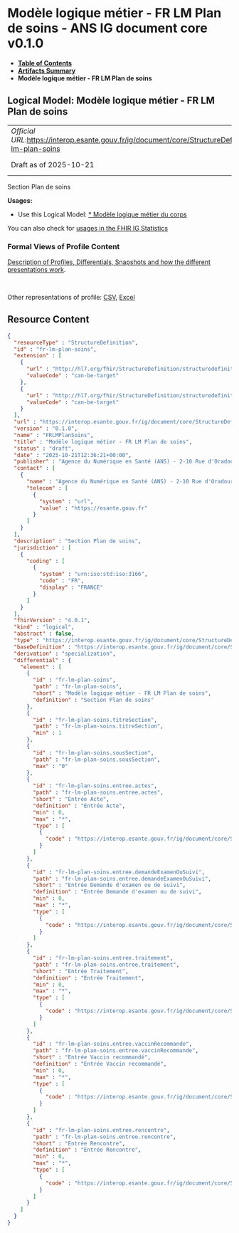 # Modèle logique métier - FR LM Plan de soins - ANS IG document core v0.1.0

* [**Table of Contents**](toc.md)
* [**Artifacts Summary**](artifacts.md)
* **Modèle logique métier - FR LM Plan de soins**

## Logical Model: Modèle logique métier - FR LM Plan de soins 

| | |
| :--- | :--- |
| *Official URL*:https://interop.esante.gouv.fr/ig/document/core/StructureDefinition/fr-lm-plan-soins | *Version*:0.1.0 |
| Draft as of 2025-10-21 | *Computable Name*:FRLMPlanSoins |

 
Section Plan de soins 

**Usages:**

* Use this Logical Model: [* Modèle logique métier du corps](StructureDefinition-fr-lm-corps-document.md)

You can also check for [usages in the FHIR IG Statistics](https://packages2.fhir.org/xig/ans.document.fr.core|current/StructureDefinition/fr-lm-plan-soins)

### Formal Views of Profile Content

 [Description of Profiles, Differentials, Snapshots and how the different presentations work](http://build.fhir.org/ig/FHIR/ig-guidance/readingIgs.html#structure-definitions). 

 

Other representations of profile: [CSV](StructureDefinition-fr-lm-plan-soins.csv), [Excel](StructureDefinition-fr-lm-plan-soins.xlsx) 



## Resource Content

```json
{
  "resourceType" : "StructureDefinition",
  "id" : "fr-lm-plan-soins",
  "extension" : [
    {
      "url" : "http://hl7.org/fhir/StructureDefinition/structuredefinition-type-characteristics",
      "valueCode" : "can-be-target"
    },
    {
      "url" : "http://hl7.org/fhir/StructureDefinition/structuredefinition-type-characteristics",
      "valueCode" : "can-be-target"
    }
  ],
  "url" : "https://interop.esante.gouv.fr/ig/document/core/StructureDefinition/fr-lm-plan-soins",
  "version" : "0.1.0",
  "name" : "FRLMPlanSoins",
  "title" : "Modèle logique métier - FR LM Plan de soins",
  "status" : "draft",
  "date" : "2025-10-21T12:36:21+00:00",
  "publisher" : "Agence du Numérique en Santé (ANS) - 2-10 Rue d'Oradour-sur-Glane, 75015 Paris",
  "contact" : [
    {
      "name" : "Agence du Numérique en Santé (ANS) - 2-10 Rue d'Oradour-sur-Glane, 75015 Paris",
      "telecom" : [
        {
          "system" : "url",
          "value" : "https://esante.gouv.fr"
        }
      ]
    }
  ],
  "description" : "Section Plan de soins",
  "jurisdiction" : [
    {
      "coding" : [
        {
          "system" : "urn:iso:std:iso:3166",
          "code" : "FR",
          "display" : "FRANCE"
        }
      ]
    }
  ],
  "fhirVersion" : "4.0.1",
  "kind" : "logical",
  "abstract" : false,
  "type" : "https://interop.esante.gouv.fr/ig/document/core/StructureDefinition/fr-lm-plan-soins",
  "baseDefinition" : "https://interop.esante.gouv.fr/ig/document/core/StructureDefinition/fr-lm-section",
  "derivation" : "specialization",
  "differential" : {
    "element" : [
      {
        "id" : "fr-lm-plan-soins",
        "path" : "fr-lm-plan-soins",
        "short" : "Modèle logique métier - FR LM Plan de soins",
        "definition" : "Section Plan de soins"
      },
      {
        "id" : "fr-lm-plan-soins.titreSection",
        "path" : "fr-lm-plan-soins.titreSection",
        "min" : 1
      },
      {
        "id" : "fr-lm-plan-soins.sousSection",
        "path" : "fr-lm-plan-soins.sousSection",
        "max" : "0"
      },
      {
        "id" : "fr-lm-plan-soins.entree.actes",
        "path" : "fr-lm-plan-soins.entree.actes",
        "short" : "Entrée Acte",
        "definition" : "Entrée Acte",
        "min" : 0,
        "max" : "*",
        "type" : [
          {
            "code" : "https://interop.esante.gouv.fr/ig/document/core/StructureDefinition/fr-lm-acte"
          }
        ]
      },
      {
        "id" : "fr-lm-plan-soins.entree.demandeExamenOuSuivi",
        "path" : "fr-lm-plan-soins.entree.demandeExamenOuSuivi",
        "short" : "Entrée Demande d'examen ou de suivi",
        "definition" : "Entrée Demande d'examen ou de suivi",
        "min" : 0,
        "max" : "*",
        "type" : [
          {
            "code" : "https://interop.esante.gouv.fr/ig/document/core/StructureDefinition/fr-lm-demande-examen-ou-suivi"
          }
        ]
      },
      {
        "id" : "fr-lm-plan-soins.entree.traitement",
        "path" : "fr-lm-plan-soins.entree.traitement",
        "short" : "Entrée Traitement",
        "definition" : "Entrée Traitement",
        "min" : 0,
        "max" : "*",
        "type" : [
          {
            "code" : "https://interop.esante.gouv.fr/ig/document/core/StructureDefinition/fr-lm-traitement"
          }
        ]
      },
      {
        "id" : "fr-lm-plan-soins.entree.vaccinRecommande",
        "path" : "fr-lm-plan-soins.entree.vaccinRecommande",
        "short" : "Entrée Vaccin recommandé",
        "definition" : "Entrée Vaccin recommandé",
        "min" : 0,
        "max" : "*",
        "type" : [
          {
            "code" : "https://interop.esante.gouv.fr/ig/document/core/StructureDefinition/fr-lm-vaccin-recommande"
          }
        ]
      },
      {
        "id" : "fr-lm-plan-soins.entree.rencontre",
        "path" : "fr-lm-plan-soins.entree.rencontre",
        "short" : "Entrée Rencontre",
        "definition" : "Entrée Rencontre",
        "min" : 0,
        "max" : "*",
        "type" : [
          {
            "code" : "https://interop.esante.gouv.fr/ig/document/core/StructureDefinition/fr-lm-rencontre"
          }
        ]
      }
    ]
  }
}

```
